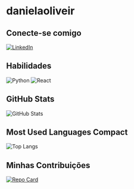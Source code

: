 # danielaoliveir

## Conecte-se comigo
[![LinkedIn](https://img.shields.io/badge/LinkedIn-ec6?style=for-the-badge&logo=linkedin&logoColor=0E76A8)](https://www.linkedin.com/in/daniela-o-010b0b286?trk=contact-info/)

## Habilidades
![Python](https://img.shields.io/badge/Python-ec6?style=for-the-badge&logo=python)
![React](https://img.shields.io/badge/React-ec6?style=for-the-badge&logo=react)

## GitHub Stats
![GitHub Stats](https://github-readme-stats.vercel.app/api?username=danielaoliveir&theme=transparent&bg_color=ec6&border_color=fff&show_icons=true&icon_color=30A3DC&title_color=true&hide=stars)

## Most Used Languages Compact
![Top Langs](https://github-readme-stats-git-masterrstaa-rickstaa.vercel.app/api/top-langs/?username=danielaoliveir&bg_color=ec6&border_color=fff&title_color=true&hide=stars)

## Minhas Contribuições
[![Repo Card](https://github-readme-stats.vercel.app/api/pin/?username=danielaoliveir&repo=dio-lab-open-source&bg_color=ec6&border_color=fff&show_icons=true&icon_color=30A3DC&title_color=true&hide=stars)](https://github.com/danielaoliveir/dio-lab-open-source)